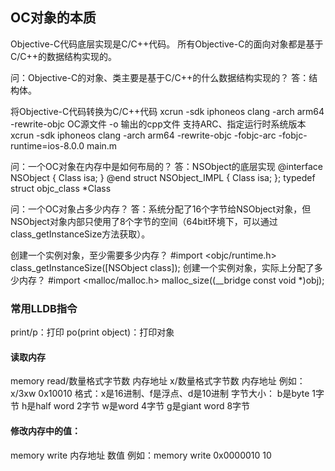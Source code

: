 ##  OC对象的本质

Objective-C代码底层实现是C/C++代码。
所有Objective-C的面向对象都是基于C/C++的数据结构实现的。

问：Objective-C的对象、类主要是基于C/C++的什么数据结构实现的？
答：结构体。

将Objective-C代码转换为C/C++代码
xcrun -sdk iphoneos clang -arch arm64 -rewrite-objc OC源文件 -o  输出的cpp文件
支持ARC、指定运行时系统版本
xcrun -sdk iphoneos clang -arch arm64 -rewrite-objc -fobjc-arc -fobjc-runtime=ios-8.0.0 main.m

问：一个OC对象在内存中是如何布局的？
答：NSObject的底层实现
@interface NSObject {
    Class isa;
}
@end
struct NSObject_IMPL {
    Class isa;
};
typedef struct objc_class *Class

问：一个OC对象占多少内存？
答：系统分配了16个字节给NSObject对象，但NSObject对象内部只使用了8个字节的空间（64bit环境下，可以通过class_getInstanceSize方法获取）。

创建一个实例对象，至少需要多少内存？
#import <objc/runtime.h>
class_getInstanceSize([NSObject class]);
创建一个实例对象，实际上分配了多少内存？
#import <malloc/malloc.h>
malloc_size((__bridge const void *)obj);

### 常用LLDB指令
print/p：打印
po(print object)：打印对象
#### 读取内存
memory read/数量格式字节数 内存地址
x/数量格式字节数 内存地址
例如：x/3xw 0x10010
格式：x是16进制、f是浮点、d是10进制
字节大小：
b是byte 1字节
h是half word  2字节
w是word  4字节
g是giant word  8字节
#### 修改内存中的值：
memory write 内存地址 数值
例如：memory write 0x0000010 10


